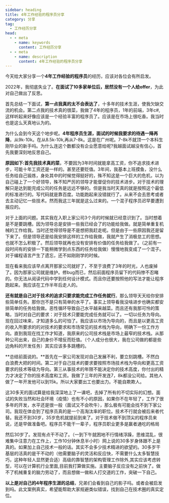 ```yaml
---
sidebar: heading
title: 4年工作经验的程序员分享
category: 分享
tag:
  - 工作经历分享
head:
  - - meta
    - name: keywords
      content: 工作经历分享
  - - meta
    - name: description
      content: 4年工作经验的程序员分享
---
```


今天给大家分享一个**4年工作经验的程序员**的经历，应该对各位会有所启发。

2022年，我彻底失业了。**在面试了10多家单位后，居然没有一个人给offer**，为此对自己做出了反思。

首先总结一下面试，**第一点我真的太不会表达了**，十多年的技术生涯，使我欠缺交流的机会。第二点我的技术真的很菜，我做了4年的程序员，1年的前端，3年c#,这样听起来好像应该是一个经验丰富的程序员了。应该是在市场上很吃香。我当时也是这么天真地认为的。

为什么会到今天这个地步呢。**4年程序员生涯，面试的时候我要求的待遇一降再降**，从9k-10k。在从8.5k-10k,再从7-8k。这是在广州呢。7-8k不就顶一个本科生刚毕业的新手吗。为什么连这个数都没有企业愿意给呢?我越面试越没有信心，首先我要深刻地反思自己。

**原因如下:首先我技术真的菜**，不要因为3年时间就能拿高工资，你不追求技术进步，可能十年工资还是一样的。甚至还要贬值。3年间，我基本上班摸鱼，没什么任务给自己锻炼，身处其中的时候觉得挺好的，殊不知这是一个巨大的危机，以为自己碰上了一个好领导，殊不知严厉的领导才能督促你的技术进步。对于技术的理解只是达到能完成公司的任务是远远不够的。但是我当时天真的就是按照这个最低的标准进行的。写代码就是靠百度。功能跑起来没错就行了。从来不会去思考或者去主动记忆一些技术。然而我这三年就是这么过来的。一个混子程序员迟早要遭到报应的。

对于上面的问题。其实我在入职上家公司3个月的时候就已经意识到了。当时想着是不是要跳槽。因为领导总是安排一些我已经会了的功能给我做。就是简单重复机械的工作给我。当时还觉得领导是不是想把我赶走呢。但是由于一些原因我还是留下来了。但是领导还是给我安排这样的工作给我做，我就产生了消极怠工的思想。也就不怎么积极了。然后领导就再也没有安排有价值的任务给我做了。（之前有一段时间有的安排一下能稍微学到点东西的任务给我做）慢慢地我变成了一个混子。对于编程语言产生了遗忘，还不如刚刚学的时候。

现在看来我应该早点离开那家公司就好了，不至于浪费了3年的时光，人也废掉了。因为那家公司就是维护。修bug而已，然后前面程序员留下的代码惨不忍睹的。你无法从阅读代码中学到任何设计模式。而且你还要按照他的写法才能让程序跑起来。我应该在工作半年后走人的。

**还有就是自己对于技术的追求只要求能完成工作任务就行**。那么领导天天给你安排些简单任务。那你岂不是只有简单的水平了。事实上领导看我没啥进步也确实都安排简单的任务给我做。恶性循环导致自己水平越来越菜。而且还有我那可怜的策略，当时对自己的要求：对于技术只要能完成任务就可以了。一切以任务为导向。现在回过味来，才知道多么的可怕了。我应该以市场为导向的，而且是以更高工资的收入所要求的的对技术的要求和市场常见的技术栈为导向，明确下一份工作方向。直到我现在找工作才知道，我原来的公司技术栈是市场上最窄的技术栈。从那种公司出来，自己的身价不增反而贬值。（个人成分也很大，我在公司做的都是些边角料的开发任务）其实应该多多跳槽的。

**总结前面说的。**首先在一家公司发现对自己发展不利，要立刻跳槽。不然白白浪费大把的时间。第二对于自己技术的要求要按照市场技术栈为导向和更高工资要求的技术等级为导向。第三从事技术的年限不能决定你的技术高度，你付出的精力才决定了你的技术高度和工资。我做了三年的开发连7，8k都没公司给。其他人做了一年开发他可以到15k。所以大家要出工也要出力。不能自欺欺人。

这30多天的面试算是给我深深地上了一课吧，去掉了所有的不切实际的幻想。面试的失败当然和社会环境（疫情）也有不小的原因，如果你不在年轻了，工作了很多年的开发，水平还是很一般（面试又不会吹牛），那么极有可能会找不到下家公司。我现在体会到了程序员真的是一个高淘汰率的职位。技术不行就会被后来者代替。我还不到30岁，35岁危机就提前到来了。对于技术做不到顶尖的程序员来说，还是早做准备吧。程序员不能干一辈子，程序员职业更多是赢者通吃的格局

然后30岁了。发现有点干不动了。（一到下午就困地不行情绪浮躁，思维混乱，很难集中注意力在工作上，工作10分钟休息半小时）网上说的30多岁身体跟不上是真的。如果加上自己技术一般的话。其实不会多少技术精进的欲望的。30多岁干基层的活真的是干不动的（他需要脑子的灵活和反应快，不需要什么太多智慧技巧，这种年轻人显然更合适）高级的靠智慧的架构管理工作除外,其实应该考虑转型，可以在计算机行业里面,目前我打算做实施。主要脑子反应没有之前快了。做不了机械重复的脑力劳动了，而且想做一做和人打交道的工作，突破一下自己。

**以上是对自己的4年程序生涯的总结**，兄弟们会看到自己的影子吗。或者会被启发到吗。此文案例真实，希望能帮助大家规避类似错误，找到自己在技术圈的真实定位。
